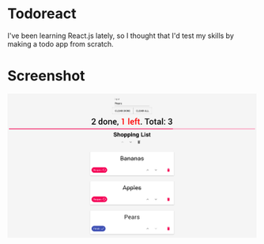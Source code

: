# Todoreact
I've been learning React.js lately, so I thought that I'd test my skills by making a todo app from scratch.

# Screenshot
![](screenshot.png)